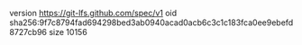version https://git-lfs.github.com/spec/v1
oid sha256:9f7c8794fad694298bed3ab0940acad0acb6c3c1c183fca0ee9ebefd8727cb96
size 10156
